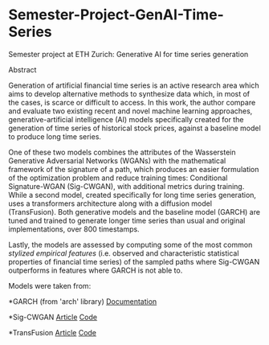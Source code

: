 # Semester-Project-GenAI-Time-Series
Semester project at ETH Zurich: Generative AI for time series generation

Abstract

Generation of artificial financial time series is an active research area which aims to develop alternative methods to synthesize data which, in most of the cases, is scarce or difficult to access. In this work, the author compare and evaluate two existing recent and novel machine learning approaches, generative-artificial intelligence (AI) models specifically created for the generation of time series of historical stock prices, against a baseline model to produce long time series.

One of these two models combines the attributes of the Wasserstein Generative Adversarial Networks (WGANs) with the mathematical framework of the signature of a path, which produces an easier formulation of the optimization problem and reduce training times: Conditional Signature-WGAN (Sig-CWGAN), with additional metrics during training. While a second model, created specifically for long time series generation, uses a transformers architecture along with a diffusion model (TransFusion). Both generative models and the baseline model (GARCH) are tuned and trained to generate longer time series than usual and original implementations, over $800$ timestamps.

Lastly, the models are assessed by computing some of the most common _stylized empirical features_ (i.e. observed and characteristic statistical properties of financial time series) of the sampled paths where Sig-CWGAN outperforms in features where GARCH is not able to.


Models were taken from:

*GARCH (from 'arch' library)
  [Documentation](https://arch.readthedocs.io/en/latest/univariate/introduction.html)

*Sig-CWGAN
  [Article](https://arxiv.org/abs/2006.05421)
  [Code](https://github.com/SigCGANs/Conditional-Sig-Wasserstein-GANs)

*TransFusion
  [Article](https://arxiv.org/abs/2307.12667)
  [Code](https://github.com/fahim-sikder/TransFusion)
